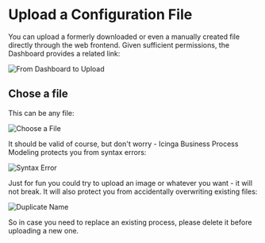 # Upload a Configuration File

You can upload a formerly downloaded or even a manually created file directly
through the web frontend. Given sufficient permissions, the Dashboard provides
a related link:

![From Dashboard to Upload](screenshot/22_upload-config/2201_go-to-upload.png)

## Chose a file

This can be any file:

![Choose a File](screenshot/22_upload-config/2202_choose-file.png)

It should be valid of course, but don't worry - Icinga Business Process Modeling
protects you from syntax errors:

![Syntax Error](screenshot/22_upload-config/2203_syntax-error.png)

Just for fun you could try to upload an image or whatever you want - it will not
break. It will also protect you from accidentally overwriting existing files:

![Duplicate Name](screenshot/22_upload-config/2204_duplicate-name.png)

So in case you need to replace an existing process, please delete it before
uploading a new one.
